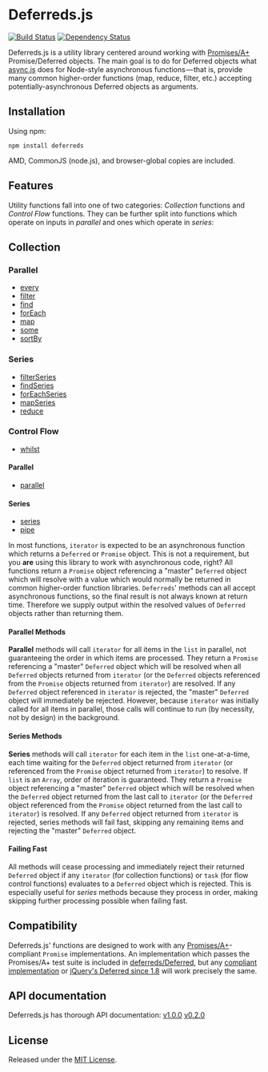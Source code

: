 Deferreds.js
============

[![Build Status](https://travis-ci.org/zship/deferreds.js.png?branch=master)](https://travis-ci.org/zship/deferreds.js)
[![Dependency Status](https://gemnasium.com/zship/deferreds.js.png)](https://gemnasium.com/zship/deferreds.js)

Deferreds.js is a utility library centered around working with
[Promises/A+](https://github.com/promises-aplus/promises-spec) Promise/Deferred
objects. The main goal is to do for Deferred objects what
[async.js](https://github.com/caolan/async) does for Node-style asynchronous
functions&#x200A;&mdash;&#x200A;that is, provide many common higher-order
functions (map, reduce, filter, etc.) accepting potentially-asynchronous
Deferred objects as arguments.



Installation
------------

Using npm:

```
npm install deferreds
```

AMD, CommonJS (node.js), and browser-global copies are included.



Features
--------

Utility functions fall into one of two categories: *Collection*
functions and *Control Flow* functions. They can be further split into
functions which operate on inputs in *parallel* and ones which operate in
*series*:


## Collection

### Parallel

* [every](http://zship.github.io/deferreds.js/api/v1.0.0/#/module:deferreds/every)
* [filter](http://zship.github.io/deferreds.js/api/v1.0.0/#/module:deferreds/filter)
* [find](http://zship.github.io/deferreds.js/api/v1.0.0/#/module:deferreds/find)
* [forEach](http://zship.github.io/deferreds.js/api/v1.0.0/#/module:deferreds/forEach)
* [map](http://zship.github.io/deferreds.js/api/v1.0.0/#/module:deferreds/map)
* [some](http://zship.github.io/deferreds.js/api/v1.0.0/#/module:deferreds/some)
* [sortBy](http://zship.github.io/deferreds.js/api/v1.0.0/#/module:deferreds/sortBy)

### Series

* [filterSeries](http://zship.github.io/deferreds.js/api/v1.0.0/#/module:deferreds/filterSeries)
* [findSeries](http://zship.github.io/deferreds.js/api/v1.0.0/#/module:deferreds/findSeries)
* [forEachSeries](http://zship.github.io/deferreds.js/api/v1.0.0/#/module:deferreds/forEachSeries)
* [mapSeries](http://zship.github.io/deferreds.js/api/v1.0.0/#/module:deferreds/mapSeries)
* [reduce](http://zship.github.io/deferreds.js/api/v1.0.0/#/module:deferreds/reduce)


### Control Flow

* [whilst](http://zship.github.io/deferreds.js/api/v1.0.0/#/module:deferreds/whilst)

#### Parallel

* [parallel](http://zship.github.io/deferreds.js/api/v1.0.0/#/module:deferreds/parallel)

#### Series

* [series](http://zship.github.io/deferreds.js/api/v1.0.0/#/module:deferreds/series)
* [pipe](http://zship.github.io/deferreds.js/api/v1.0.0/#/module:deferreds/pipe)


In most functions, `iterator` is expected to be an asynchronous function which
returns a `Deferred` or `Promise` object. This is not a requirement, but you
**are** using this library to work with asynchronous code, right? All functions
return a `Promise` object referencing a "master" `Deferred` object which will
resolve with a value which would normally be returned in common higher-order
function libraries. `Deferreds`' methods can all accept asynchronous functions,
so the final result is not always known at return time.  Therefore we supply
output within the resolved values of `Deferred` objects rather than returning
them.


#### Parallel Methods

**Parallel** methods will call `iterator` for all items in the `list` in
parallel, not guaranteeing the order in which items are processed. They return
a `Promise` referencing a "master" `Deferred` object which will be resolved
when all `Deferred` objects returned from `iterator` (or the `Deferred` objects
referenced from the `Promise` objects returned from `iterator`) are resolved.
If any `Deferred` object referenced in `iterator` is rejected, the "master"
`Deferred` object will immediately be rejected. However, because `iterator` was
initially called for all items in parallel, those calls will continue to run
(by necessity, not by design) in the background.


#### Series Methods

**Series** methods will call `iterator` for each item in the `list`
one-at-a-time, each time waiting for the `Deferred` object returned from
`iterator` (or referenced from the `Promise` object returned from `iterator`)
to resolve. If `list` is an `Array`, order of iteration is guaranteed. They
return a `Promise` object referencing a "master" `Deferred` object which will
be resolved when the `Deferred` object returned from the last call to
`iterator` (or the `Deferred` object referenced from the `Promise` object
returned from the last call to `iterator`) is resolved.  If any `Deferred`
object returned from `iterator` is rejected, series methods will fail fast,
skipping any remaining items and rejecting the "master" `Deferred` object.


#### Failing Fast

All methods will cease processing and immediately reject their returned
`Deferred` object if any `iterator` (for collection functions) or `task` (for
flow control functions) evaluates to a `Deferred` object which is rejected.
This is especially useful for *series* methods because they process in order,
making skipping further processing possible when failing fast.



Compatibility
-------------

Deferreds.js' functions are designed to work with any
[Promises/A+](https://github.com/promises-aplus/promises-spec)-compliant
`Promise` implementations. An implementation which passes the Promises/A+ test
suite is included in
[deferreds/Deferred](http://zship.github.io/deferreds.js/api/v1.0.0/#/module:deferreds/Deferred),
but any [compliant
implementation](https://github.com/promises-aplus/promises-spec/blob/master/implementations.md)
or [jQuery's Deferred since 1.8](http://api.jquery.com/deferred.then/) will
work precisely the same.



API documentation
-----------------

Deferreds.js has thorough API documentation:
[v1.0.0](http://zship.github.io/deferreds.js/api/v1.0.0/)
[v0.2.0](http://zship.github.io/deferreds.js/api/v0.2.0/)



License
-------

Released under the [MIT
License](http://www.opensource.org/licenses/mit-license.php).
